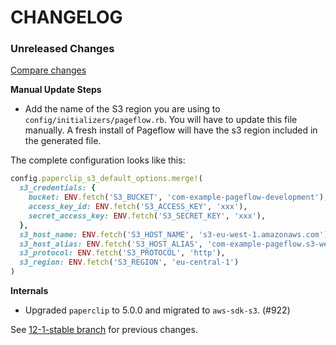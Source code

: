 # CHANGELOG

### Unreleased Changes

[Compare changes](https://github.com/codevise/pageflow/compare/12-1-stable...master)

**Manual Update Steps**

* Add the name of the S3 region you are using to `config/initializers/pageflow.rb`. You
will have to update this file manually. A fresh install of Pageflow will have
the s3 region included in the generated file.

The complete configuration looks like this:

``` ruby
config.paperclip_s3_default_options.merge!(
  s3_credentials: {
    bucket: ENV.fetch('S3_BUCKET', 'com-example-pageflow-development'),
    access_key_id: ENV.fetch('S3_ACCESS_KEY', 'xxx'),
    secret_access_key: ENV.fetch('S3_SECRET_KEY', 'xxx'),
  },
  s3_host_name: ENV.fetch('S3_HOST_NAME', 's3-eu-west-1.amazonaws.com'),
  s3_host_alias: ENV.fetch('S3_HOST_ALIAS', 'com-example-pageflow.s3-website-eu-west-1.amazonaws.com'),
  s3_protocol: ENV.fetch('S3_PROTOCOL', 'http'),
  s3_region: ENV.fetch('S3_REGION', 'eu-central-1')
)
```

**Internals**

* Upgraded `paperclip` to 5.0.0 and migrated to `aws-sdk-s3`. (#922)

See
[12-1-stable branch](https://github.com/codevise/pageflow/blob/12-1-stable/CHANGELOG.md)
for previous changes.
